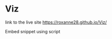 # Viz

link to the live site  https://roxanne28.github.io/Viz/

Embed snippet using script
<script async src="//jsfiddle.net/roroxom/nc9ao1dr/embed/result/"></script>

